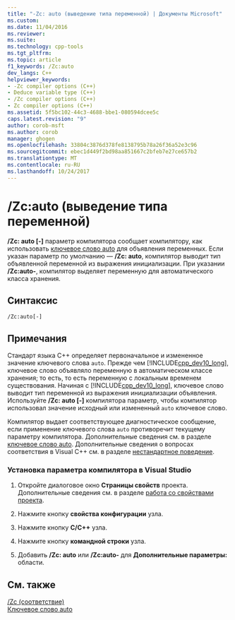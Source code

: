 ```yaml
---
title: "-Zc: auto (выведение типа переменной) | Документы Microsoft"
ms.custom: 
ms.date: 11/04/2016
ms.reviewer: 
ms.suite: 
ms.technology: cpp-tools
ms.tgt_pltfrm: 
ms.topic: article
f1_keywords: /Zc:auto
dev_langs: C++
helpviewer_keywords:
- -Zc compiler options (C++)
- Deduce variable type (C++)
- /Zc compiler options (C++)
- Zc compiler options (C++)
ms.assetid: 5f5bc102-44c3-4688-bbe1-080594dcee5c
caps.latest.revision: "9"
author: corob-msft
ms.author: corob
manager: ghogen
ms.openlocfilehash: 33804c3876d378fe8138795b78a26f36a52e3c96
ms.sourcegitcommit: ebec1d449f2bd98aa851667c2bfeb7e27ce657b2
ms.translationtype: MT
ms.contentlocale: ru-RU
ms.lasthandoff: 10/24/2017
---
```

# <a name="zcauto-deduce-variable-type"></a>/Zc:auto (выведение типа переменной)
**/Zc: auto [-]** параметр компилятора сообщает компилятору, как использовать [ключевое слово auto](../../cpp/auto-keyword.md) для объявления переменных. Если указан параметр по умолчанию — **/Zc: auto**, компилятор выводит тип объявленной переменной из выражения инициализации. При указании **/Zc:auto-**, компилятор выделяет переменную для автоматического класса хранения.  
  
## <a name="syntax"></a>Синтаксис  
  
```  
/Zc:auto[-]  
```  
  
## <a name="remarks"></a>Примечания  
 Стандарт языка C++ определяет первоначальное и измененное значение ключевого слова `auto`. Прежде чем [!INCLUDE[cpp_dev10_long](../../build/includes/cpp_dev10_long_md.md)], ключевое слово объявляло переменную в автоматическом классе хранения; то есть, то есть переменную с локальным временем существования. Начиная с [!INCLUDE[cpp_dev10_long](../../build/includes/cpp_dev10_long_md.md)], ключевое слово выводит тип переменной из выражения инициализации объявления. Используйте **/Zc: auto [-]** компилятора параметр, чтобы компилятор использовал значение исходный или измененный `auto` ключевое слово.  
  
 Компилятор выдает соответствующее диагностическое сообщение, если применение ключевого слова `auto` противоречит текущему параметру компилятора. Дополнительные сведения см. в разделе [ключевое слово auto](../../cpp/auto-keyword.md). Дополнительные сведения о вопросах соответствия в Visual C++ см. в разделе [нестандартное поведение](../../cpp/nonstandard-behavior.md).  
  
### <a name="to-set-this-compiler-option-in-visual-studio"></a>Установка параметра компилятора в Visual Studio  
  
1.  Откройте диалоговое окно **Страницы свойств** проекта. Дополнительные сведения см. в разделе [работа со свойствами проекта](../../ide/working-with-project-properties.md).  
  
2.  Нажмите кнопку **свойства конфигурации** узла.  
  
3.  Нажмите кнопку **C/C++** узла.  
  
4.  Нажмите кнопку **командной строки** узла.  
  
5.  Добавить **/Zc: auto** или **/Zc:auto-** для **Дополнительные параметры:** области.  
  
## <a name="see-also"></a>См. также  
 [/Zc (соответствие)](../../build/reference/zc-conformance.md)   
 [Ключевое слово auto](../../cpp/auto-keyword.md)